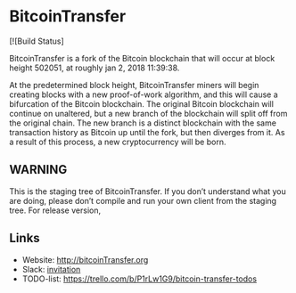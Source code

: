 # BitcoinTransfer

[![Build Status]

BitcoinTransfer  is a fork of the Bitcoin blockchain that will occur at block height 502051, at roughly jan 2, 2018 11:39:38.

At the predetermined block height, BitcoinTransfer miners will begin creating blocks with a new proof-of-work algorithm, and this will cause a bifurcation of the Bitcoin blockchain. The original Bitcoin blockchain will continue on unaltered, but a new branch of the blockchain will split off from the original chain. The new branch is a distinct blockchain with the same transaction history as Bitcoin up until the fork, but then diverges from it. As a result of this process, a new cryptocurrency will be born.

## WARNING

This is the staging tree of BitcoinTransfer. If you don’t understand what you are doing, please don’t compile and run your own client from the staging tree. For release version, 

## Links

* Website: http://bitcoinTransfer.org
* Slack: [invitation](https://join.slack.com/t/bitcoin-transfer/shared_invite/enQtMjY1MzkzMzUxNjY4LWM1YmQ4MjZhZTQxMWE1ZDQyNjA4N2QwZTkyZjYzMjhiMzdlMmVkNjQ3NzZlZDdmMDE4NWIyY2JmYzdjYmE2MzA)
* TODO-list: https://trello.com/b/P1rLw1G9/bitcoin-transfer-todos
